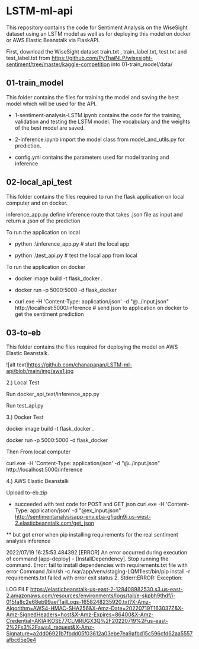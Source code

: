 # LSTM-ml-api

This repository contains the code for Sentiment Analysis on the WiseSight dataset using an LSTM model as well as for deploying this model on docker or AWS Elastic Beanstalk via FlaskAPI.

First, download the WiseSight dataset train.txt , train_label.txt, test.txt and test_label.txt from https://github.com/PyThaiNLP/wisesight-sentiment/tree/master/kaggle-competition into 01-train_model/data/

## 01-train_model

This folder contains the files for training the model and saving the best model which will be used for the API.

- 1-sentiment-analysis-LSTM.ipynb contains the code for the training, validation and testing the LSTM model. The vocabulary and the weights of the best model are saved.

- 2-inference.ipynb import the model class from model_and_utils.py for prediction.

- config.yml contains the parameters used for model traning and inference


## 02-local_api_test

This folder contains the files required to run the flask application on local computer and on docker.

inference_app.py define inference route that takes .json file as input and return a .json of the prediction 

To run the application on local

- python .\inference_app.py # start the local app

- python .\test_api.py # test the local app from local

To run the application on docker

- docker image build -t flask_docker .

- docker run -p 5000:5000  -d flask_docker

- curl.exe -H 'Content-Type: application/json' -d "@../input.json"  http://localhost:5000/inference # send json to application on docker to get the sentiment  prediction


## 03-to-eb

This folder contains the files required for deploying the model on AWS Elastic Beanstalk.

![alt text]https://github.com/chanapapan/LSTM-ml-api/blob/main/img/aws1.jpg










2.) Local Test

Run docker_api_test/inference_app.py

Run test_api.py

3.) Docker Test

docker image build -t flask_docker .

docker run -p 5000:5000 -d flask_docker

Then From local computer

curl.exe -H 'Content-Type: application/json' -d "@../input.json"  http://localhost:5000/inference

4.) AWS Elastic Beanstalk

Upload to-eb.zip

* succeeded with test code for POST and GET json
curl.exe -H 'Content-Type: application/json' -d "@ex_input.json"  http://sentimentanalysisapp-env.eba-gfiqdn9i.us-west-2.elasticbeanstalk.com/get_json

** but got error when pip installing requirements for the real sentiment analysis inference

2022/07/19 16:25:53.484392 [ERROR] An error occurred during execution of command [app-deploy] - [InstallDependency]. Stop running the command. Error: fail to install dependencies with requirements.txt file with error Command /bin/sh -c /var/app/venv/staging-LQM1lest/bin/pip install -r requirements.txt failed with error exit status 2. Stderr:ERROR: Exception:

LOG FILE
https://elasticbeanstalk-us-east-2-128408982530.s3.us-east-2.amazonaws.com/resources/environments/logs/tail/e-skpbh9thdf/i-015fa8c2e68eb99ae/TailLogs-1658248235920.txt?X-Amz-Algorithm=AWS4-HMAC-SHA256&X-Amz-Date=20220719T163037Z&X-Amz-SignedHeaders=host&X-Amz-Expires=86400&X-Amz-Credential=AKIAIKOSE77CLMRUGX3Q%2F20220719%2Fus-east-2%2Fs3%2Faws4_request&X-Amz-Signature=a2dd06921b7fbdd05f03612a03ebe7ea9afbd15c596cfd62aa5557afbc65e0e4
